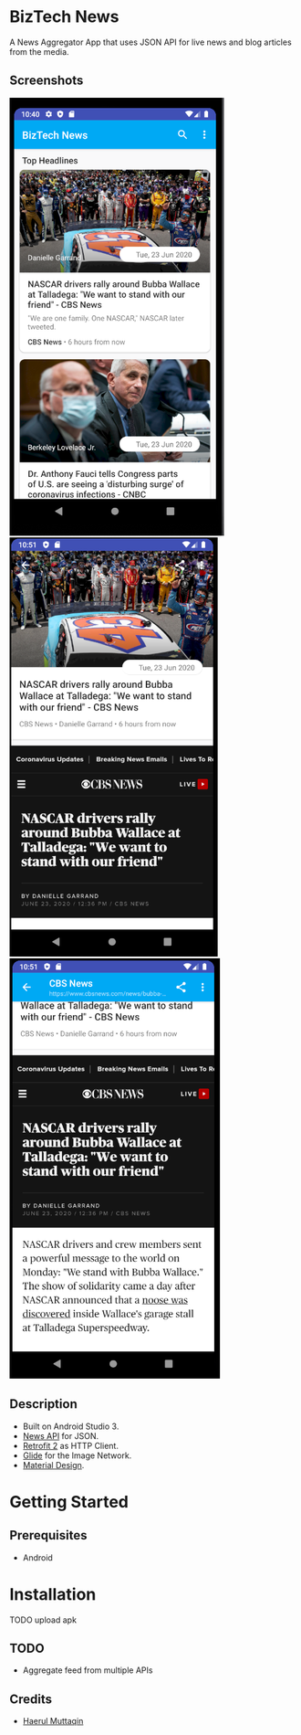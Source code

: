 # BizTech News
A News Aggregator App that uses JSON API for live news and blog articles from the media.

## Screenshots
![Screenshot](Main.PNG)
![Screenshot](article.PNG)
![Screenshot](Article2.PNG)

## Description
- Built on Android Studio 3.
- [News API](https://newsapi.org/) for JSON.
- [Retrofit 2](https://square.github.io/retrofit/) as HTTP Client.
- [Glide](https://bumptech.github.io/glide/doc/generatedapi.html) for the Image Network.
- [Material Design](https://developer.android.com/distribute/best-practices/develop/use-material-design).

# Getting Started
## Prerequisites
- Android

# Installation
TODO upload apk

## TODO
- Aggregate feed from multiple APIs

## Credits
- [Haerul Muttaqin](https://www.youtube.com/watch?v=9oNZAzIhL7s&list=PLT3-dzFEBix16zontJjPJPeYUWtE_HREq)
